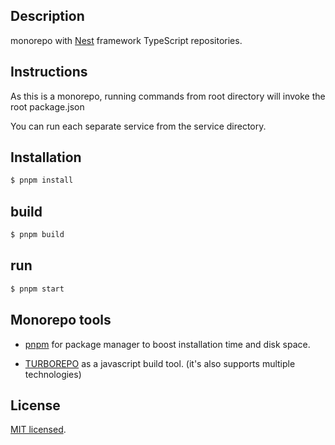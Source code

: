 ## Description

monorepo with [Nest](https://github.com/nestjs/nest) framework TypeScript repositories.

## Instructions

As this is a monorepo, running commands from root directory will invoke the root package.json

You can run each separate service from the service directory.



## Installation

```bash
$ pnpm install
```

## build

```bash
$ pnpm build
```

## run

```bash
$ pnpm start
```

## Monorepo tools

* [pnpm](https://pnpm.io/) for package manager to boost installation time and disk space.

* [TURBOREPO](https://turborepo.org/) as a javascript build tool. (it's also supports multiple technologies)

## License

[MIT licensed](LICENSE).
